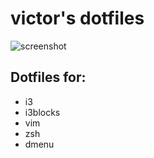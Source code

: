 # victor's dotfiles
![screenshot](https://i.imgur.com/U2F41Mq.jpg)

## Dotfiles for:

* i3
* i3blocks
* vim
* zsh
* dmenu
